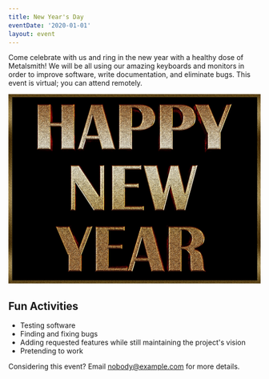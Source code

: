 ```yaml
---
title: New Year's Day
eventDate: '2020-01-01'
layout: event
---
```


Come celebrate with us and ring in the new year with a healthy dose of Metalsmith! We will be all using our amazing keyboards and monitors in order to improve software, write documentation, and eliminate bugs. This event is virtual; you can attend remotely.

<div class="D(f) Ai(c) Fxd(c)">
    <img src="happy-new-year.jpg" class="W(50%)" />
</div>

## Fun Activities

* Testing software
* Finding and fixing bugs
* Adding requested features while still maintaining the project's vision
* Pretending to work

Considering this event? Email nobody@example.com for more details.
